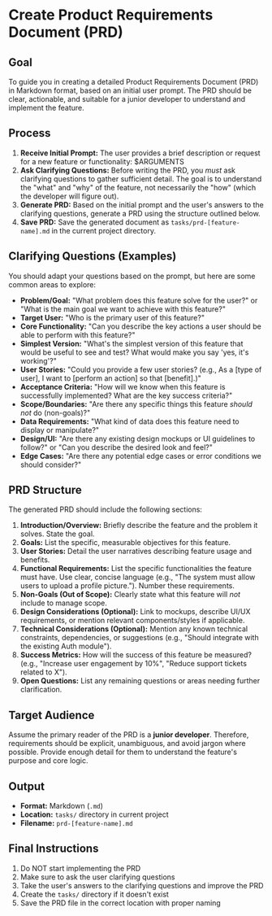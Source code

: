 # Create Product Requirements Document (PRD)

## Goal

To guide you in creating a detailed Product Requirements Document (PRD) in Markdown format, based on an initial user prompt. The PRD should be clear, actionable, and suitable for a junior developer to understand and implement the feature.

## Process

1. **Receive Initial Prompt:** The user provides a brief description or request for a new feature or functionality: $ARGUMENTS
2. **Ask Clarifying Questions:** Before writing the PRD, you *must* ask clarifying questions to gather sufficient detail. The goal is to understand the "what" and "why" of the feature, not necessarily the "how" (which the developer will figure out).
3. **Generate PRD:** Based on the initial prompt and the user's answers to the clarifying questions, generate a PRD using the structure outlined below.
4. **Save PRD:** Save the generated document as `tasks/prd-[feature-name].md` in the current project directory.

## Clarifying Questions (Examples)

You should adapt your questions based on the prompt, but here are some common areas to explore:

- **Problem/Goal:** "What problem does this feature solve for the user?" or "What is the main goal we want to achieve with this feature?"
- **Target User:** "Who is the primary user of this feature?"
- **Core Functionality:** "Can you describe the key actions a user should be able to perform with this feature?"
- **Simplest Version:** "What's the simplest version of this feature that would be useful to see and test? What would make you say 'yes, it's working'?"
- **User Stories:** "Could you provide a few user stories? (e.g., As a [type of user], I want to [perform an action] so that [benefit].)"
- **Acceptance Criteria:** "How will we know when this feature is successfully implemented? What are the key success criteria?"
- **Scope/Boundaries:** "Are there any specific things this feature *should not* do (non-goals)?"
- **Data Requirements:** "What kind of data does this feature need to display or manipulate?"
- **Design/UI:** "Are there any existing design mockups or UI guidelines to follow?" or "Can you describe the desired look and feel?"
- **Edge Cases:** "Are there any potential edge cases or error conditions we should consider?"

## PRD Structure

The generated PRD should include the following sections:

1. **Introduction/Overview:** Briefly describe the feature and the problem it solves. State the goal.
2. **Goals:** List the specific, measurable objectives for this feature.
3. **User Stories:** Detail the user narratives describing feature usage and benefits.
4. **Functional Requirements:** List the specific functionalities the feature must have. Use clear, concise language (e.g., "The system must allow users to upload a profile picture."). Number these requirements.
5. **Non-Goals (Out of Scope):** Clearly state what this feature will *not* include to manage scope.
6. **Design Considerations (Optional):** Link to mockups, describe UI/UX requirements, or mention relevant components/styles if applicable.
7. **Technical Considerations (Optional):** Mention any known technical constraints, dependencies, or suggestions (e.g., "Should integrate with the existing Auth module").
8. **Success Metrics:** How will the success of this feature be measured? (e.g., "Increase user engagement by 10%", "Reduce support tickets related to X").
9. **Open Questions:** List any remaining questions or areas needing further clarification.

## Target Audience

Assume the primary reader of the PRD is a **junior developer**. Therefore, requirements should be explicit, unambiguous, and avoid jargon where possible. Provide enough detail for them to understand the feature's purpose and core logic.

## Output

- **Format:** Markdown (`.md`)
- **Location:** `tasks/` directory in current project
- **Filename:** `prd-[feature-name].md`

## Final Instructions

1. Do NOT start implementing the PRD
2. Make sure to ask the user clarifying questions
3. Take the user's answers to the clarifying questions and improve the PRD
4. Create the `tasks/` directory if it doesn't exist
5. Save the PRD file in the correct location with proper naming